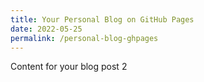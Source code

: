 ```yaml
---
title: Your Personal Blog on GitHub Pages
date: 2022-05-25
permalink: /personal-blog-ghpages
---
```


Content for your blog post 2
